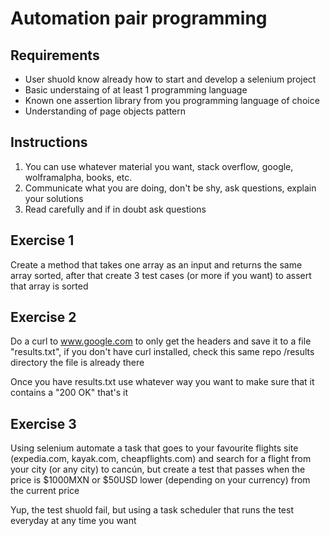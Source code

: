 # Automation pair programming

## Requirements

- User shuold know already how to start and develop a selenium project
- Basic understaing of at least 1 programming language
- Known one assertion library from you programming language of choice
- Understanding of page objects pattern

## Instructions

1. You can use whatever material you want, stack overflow, google, wolframalpha, books, etc.
2. Communicate what you are doing, don't be shy, ask questions, explain your solutions
3. Read carefully and if in doubt ask questions

## Exercise 1

Create a method that takes one array as an input and returns the same array sorted, after that create 3 test cases (or more if you want) to assert that array is sorted

## Exercise 2

Do a curl to www.google.com to only get the headers and save it to a file "results.txt", if you don't have curl installed, check this same repo /results directory the file is already there 

Once you have results.txt use whatever way you want to make sure that it contains a "200 OK" that's it

## Exercise 3 

Using selenium automate a task that goes to your favourite flights site (expedia.com, kayak.com, cheapflights.com) and search for a flight from your city (or any city) to cancún, but create a test that passes when the price is $1000MXN or $50USD lower (depending on your currency) from the current price

Yup, the test shuold fail, but using a task scheduler that runs the test everyday at any time you want

